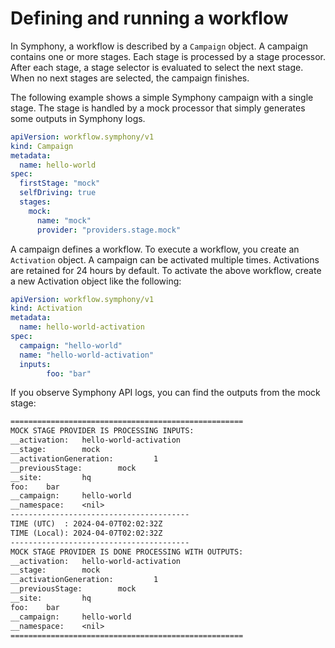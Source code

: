 # Defining and running a workflow

In Symphony, a workflow is described by a `Campaign` object. A campaign contains one or more stages. Each stage is processed by a stage processor.  After each stage, a stage selector is evaluated to select the next stage. When no next stages are selected, the campaign finishes. 

The following example shows a simple Symphony campaign with a single stage. The stage is handled by a mock processor that simply generates some outputs in Symphony logs.
```yaml
apiVersion: workflow.symphony/v1
kind: Campaign
metadata:
  name: hello-world
spec:
  firstStage: "mock"
  selfDriving: true
  stages:
    mock:
      name: "mock"
      provider: "providers.stage.mock"      
```
A campaign defines a workflow. To execute a workflow, you create an `Activation` object. A campaign can be activated multiple times. Activations are retained for 24 hours by default. To activate the above workflow, create a new Activation object like the following:
```yaml
apiVersion: workflow.symphony/v1
kind: Activation
metadata:
  name: hello-world-activation
spec:
  campaign: "hello-world"
  name: "hello-world-activation"
  inputs:
        foo: "bar"       
```
If you observe Symphony API logs, you can find the outputs from the mock stage:
```txt
====================================================
MOCK STAGE PROVIDER IS PROCESSING INPUTS:
__activation:   hello-world-activation
__stage:        mock
__activationGeneration:         1
__previousStage:        mock
__site:         hq
foo:    bar
__campaign:     hello-world
__namespace:    <nil>
----------------------------------------
TIME (UTC)  : 2024-04-07T02:02:32Z
TIME (Local): 2024-04-07T02:02:32Z
----------------------------------------
MOCK STAGE PROVIDER IS DONE PROCESSING WITH OUTPUTS:
__activation:   hello-world-activation
__stage:        mock
__activationGeneration:         1
__previousStage:        mock
__site:         hq
foo:    bar
__campaign:     hello-world
__namespace:    <nil>
====================================================
```